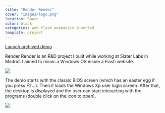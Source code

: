 ```yaml
---
title: "Render Render"
cover: "images/logo.png"
location: Spain
color: black
categories: web flash animation inverted
template: project
---
```


<p class="align-center">
<a class="btn external" role="button" href="http://work.joanmira.com/webs/renderrender/" target="_blank">Launch archived demo</a></p>

Render Render is an R&D project I built while working at Slater Labs in Madrid. I aimed to mimic a Windows OS inside a Flash website.

![](/work/render-render/images/1.png)

The demo starts with the classic BIOS screen (which has an easter egg if you press F2...). Then it loads the Windows Xp user login screen. After that, the desktop is displayed and the user can start interacting with the programs (double click on the icon to open).

![](/work/render-render/images/2.png)
